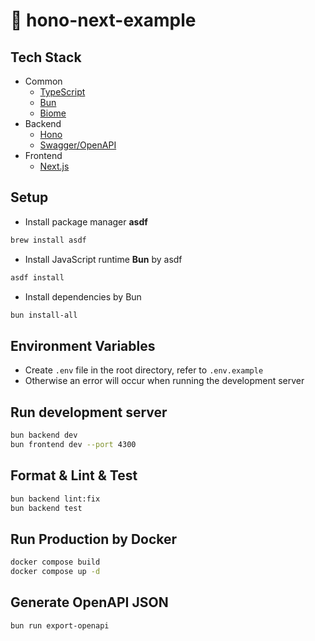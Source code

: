 # :rocket: hono-next-example

## Tech Stack

- Common
  - [TypeScript](https://www.typescriptlang.org/)
  - [Bun](https://bun.sh/)
  - [Biome](https://biomejs.dev/)
- Backend
  - [Hono](https://hono.dev/)
  - [Swagger/OpenAPI](https://swagger.io/)
- Frontend
  - [Next.js](https://nextjs.org/)

## Setup

- Install package manager **asdf**

```bash
brew install asdf
```

- Install JavaScript runtime **Bun** by asdf

```bash
asdf install
```

- Install dependencies by Bun

```bash
bun install-all
```

## Environment Variables

- Create `.env` file in the root directory, refer to `.env.example`
- Otherwise an error will occur when running the development server

## Run development server

```bash
bun backend dev
bun frontend dev --port 4300
```

## Format & Lint & Test

```bash
bun backend lint:fix
bun backend test
```

## Run Production by Docker

```bash
docker compose build
docker compose up -d
```

## Generate OpenAPI JSON

```bash
bun run export-openapi
```
